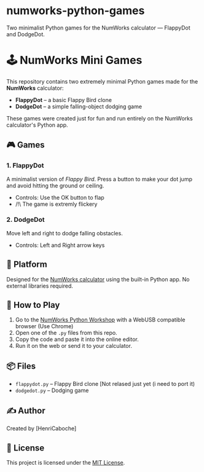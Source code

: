 # numworks-python-games
Two minimalist Python games for the NumWorks calculator — FlappyDot and DodgeDot.

# 🕹️ NumWorks Mini Games

This repository contains two extremely minimal Python games made for the **NumWorks** calculator:

- **FlappyDot** – a basic Flappy Bird clone  
- **DodgeDot** – a simple falling-object dodging game

These games were created just for fun and run entirely on the NumWorks calculator's Python app.

## 🎮 Games

### 1. FlappyDot

A minimalist version of *Flappy Bird*. Press a button to make your dot jump and avoid hitting the ground or ceiling.

- Controls: Use the OK button to flap
- /!\ The game is extremly flickery

### 2. DodgeDot

Move left and right to dodge falling obstacles.

- Controls: Left and Right arrow keys

## 🧰 Platform

Designed for the [NumWorks calculator](https://www.numworks.com/) using the built-in Python app. No external libraries required.

## 🚀 How to Play

1. Go to the [NumWorks Python Workshop](https://workshop.numworks.com/python) with a WebUSB compatible browser (Use Chrome)
2. Open one of the `.py` files from this repo.
3. Copy the code and paste it into the online editor.
4. Run it on the web or send it to your calculator.

## 📦 Files

- `flappydot.py` – Flappy Bird clone [Not relased just yet (i need to port it)  
- `dodgedot.py` – Dodging game

## ✍️ Author

Created by [HenriCaboche]

## 📜 License

This project is licensed under the [MIT License](LICENSE).

